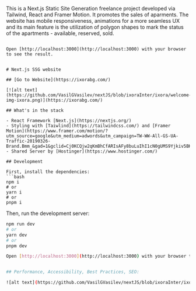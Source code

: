 This is a Next.js Static Site Generation freelance project developed via Tailwind, React and Framer Motion. It promotes the sales of aparments. The website has mobile responsiveness, animations for a more seamless UX and its main feature is the utilization of polygon shapes to mark the status of the apartments - available, reserved, sold.



```

Open [http://localhost:3000](http://localhost:3000) with your browser to see the result.


# Next.js SSG website

## [Go to Website](https://ixorabg.com/)

[![alt text](https://github.com/VasilGVasilev/nextJS/blob/ixoraInter/ixora/welcome-img-ixora.png)](https://ixorabg.com/)

## What's in the stack

- React Framework [Next.js](https://nextjs.org/)
- Styling with [Taiwlind](https://tailwindcss.com/) and [Framer Motion](https://www.framer.com/motion/?utm_source=google&utm_medium=adwords&utm_campaign=TW-WW-All-GS-UA-Traffic-20190326-Brand.Bmm_&gad=1&gclid=Cj0KCQjw2qKmBhCfARIsAFy8buLuIhI1cN0gUMS9Yjkiv5BK1Q1_5OvM0V4AaU4Gb8JMv1HzsTiSAJIaAg_3EALw_wcB)
- Shared Server by [Hostinger](https://www.hostinger.com/)

## Development

First, install the dependencies:
```bash
npm i
# or
yarn i
# or
pnpm i
```

Then, run the development server:

```bash
npm run dev
# or
yarn dev
# or
pnpm dev

Open [http://localhost:3000](http://localhost:3000) with your browser to see the result.


## Performance, Accessibility, Best Practices, SEO:

![alt text](https://github.com/VasilGVasilev/nextJS/blob/ixoraInter/ixora/lighthouse.png)
